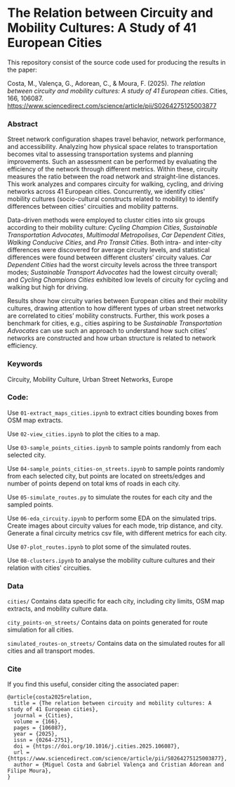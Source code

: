 # The Relation between Circuity and Mobility Cultures: A Study of 41 European Cities

This repository consist of the source code used for producing the results in the paper:

Costa, M., Valença, G., Adorean, C., & Moura, F. (2025). _The relation between circuity and mobility cultures: A study of 41 European cities_. Cities, 166, 106087. https://www.sciencedirect.com/science/article/pii/S0264275125003877

### Abstract

Street network configuration shapes travel behavior, network performance, and accessibility. Analyzing how physical space relates to transportation becomes vital to assessing transportation systems and planning improvements. Such an assessment can be performed by evaluating the efficiency of the network through different metrics. Within these, circuity measures the ratio between the road network and straight-line distances. This work analyzes and compares circuity for walking, cycling, and driving networks across 41 European cities. Concurrently, we identify cities' mobility cultures (socio-cultural constructs related to mobility) to identify differences between cities' circuities and mobility patterns.

Data-driven methods were employed to cluster cities into six groups according to their mobility culture: _Cycling Champion Cities_, _Sustainable Transportation Advocates_, _Multimodal Metropolises_, _Car Dependent Cities_, _Walking Conducive Cities_, and _Pro Transit Cities_. Both intra- and inter-city differences were discovered for average circuity levels, and statistical differences were found between different clusters’ circuity values. _Car Dependent Cities_ had the worst circuity levels across the three transport modes; _Sustainable Transport Advocates_ had the lowest circuity overall; and _Cycling Champions Cities_ exhibited low levels of circuity for cycling and walking but high for driving.

Results show how circuity varies between European cities and their mobility cultures, drawing attention to how different types of urban street networks are correlated to cities’ mobility constructs. Further, this work poses a benchmark for cities, e.g., cities aspiring to be _Sustainable Transportation Advocates_ can use such an approach to understand how such cities’ networks are constructed and how urban structure is related to network efficiency. 

### Keywords

Circuity, Mobility Culture, Urban Street Networks, Europe


### Code:

Use `01-extract_maps_cities.ipynb` to extract cities bounding boxes from OSM map extracts. 

Use `02-view_cities.ipynb` to plot the cities to a map.

Use `03-sample_points_cities.ipynb` to sample points randomly from each selected city.

Use `04-sample_points_cities-on_streets.ipynb` to sample points randomly from each selected city, but points are located on streets/edges and number of points depend on total kms of roads in each city.

Use `05-simulate_routes.py` to simulate the routes for each city and the sampled points.

Use `06-eda_circuity.ipynb` to perform some EDA on the simulated trips. Create images about circuity values for each mode, trip distance, and city. Generate a final circuity metrics csv file, with different metrics for each city.

Use `07-plot_routes.ipynb` to plot some of the simulated routes.

Use `08-clusters.ipynb` to analyse the mobility culture cultures and their relation with cities' circuities.

### Data

`cities/` Contains data specific for each city, including city limits, OSM map extracts, and mobility culture data.

`city_points-on_streets/` Contains data on points generated for route simulation for all cities.

`simulated_routes-on_streets/` Contains data on the simulated routes for all cities and all transport modes.


### Cite

If you find this useful, consider citing the associated paper:

```
@article{costa2025relation,
  title = {The relation between circuity and mobility cultures: A study of 41 European cities},
  journal = {Cities},
  volume = {166},
  pages = {106087},
  year = {2025},
  issn = {0264-2751},
  doi = {https://doi.org/10.1016/j.cities.2025.106087},
  url = {https://www.sciencedirect.com/science/article/pii/S0264275125003877},
  author = {Miguel Costa and Gabriel Valença and Cristian Adorean and Filipe Moura},
}
```
